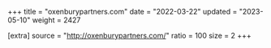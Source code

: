 +++
title = "oxenburypartners.com"
date = "2022-03-22"
updated = "2023-05-10"
weight = 2427

[extra]
source = "http://oxenburypartners.com/"
ratio = 100
size = 2
+++
